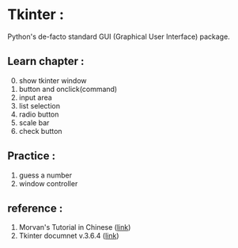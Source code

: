 # Tkinter :
Python's de-facto standard GUI (Graphical User Interface) package.
## Learn chapter :
0. show tkinter window
1. button and onclick(command)
2. input area
3. list selection
4. radio button
5. scale bar
6. check button

## Practice :
1. guess a number 
2. window controller

## reference :
1. Morvan's Tutorial in Chinese ([link](https://morvanzhou.github.io/tutorials/python-basic/tkinter/1-1-why/))
2. Tkinter documnet v.3.6.4 ([link](https://docs.python.org/3/library/tkinter.html))
